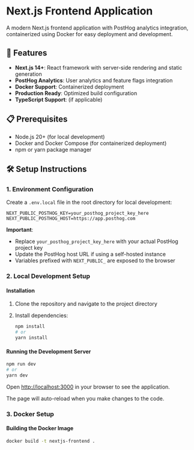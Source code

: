 # Next.js Frontend Application

A modern Next.js frontend application with PostHog analytics integration, containerized using Docker for easy deployment and development.

## 🚀 Features

- **Next.js 14+**: React framework with server-side rendering and static generation
- **PostHog Analytics**: User analytics and feature flags integration
- **Docker Support**: Containerized deployment
- **Production Ready**: Optimized build configuration
- **TypeScript Support**: (if applicable)

## 📋 Prerequisites

- Node.js 20+ (for local development)
- Docker and Docker Compose (for containerized deployment)
- npm or yarn package manager

## 🛠️ Setup Instructions

### 1. Environment Configuration

Create a `.env.local` file in the root directory for local development:

```env
NEXT_PUBLIC_POSTHOG_KEY=your_posthog_project_key_here
NEXT_PUBLIC_POSTHOG_HOST=https://app.posthog.com
```

**Important**: 
- Replace `your_posthog_project_key_here` with your actual PostHog project key
- Update the PostHog host URL if using a self-hosted instance
- Variables prefixed with `NEXT_PUBLIC_` are exposed to the browser

### 2. Local Development Setup

#### Installation

1. Clone the repository and navigate to the project directory

2. Install dependencies:
   ```bash
   npm install
   # or
   yarn install
   ```

#### Running the Development Server

```bash
npm run dev
# or
yarn dev
```

Open [http://localhost:3000](http://localhost:3000) in your browser to see the application.

The page will auto-reload when you make changes to the code.

### 3. Docker Setup

#### Building the Docker Image

```bash
docker build -t nextjs-frontend .
```